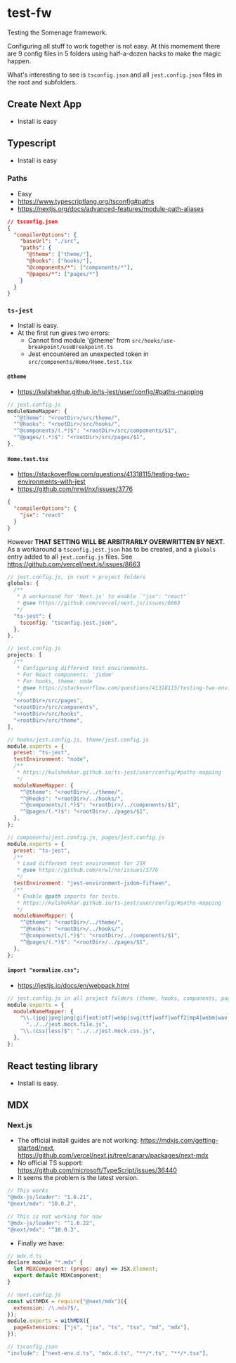 # test-fw

Testing the Somenage framework.

Configuring all stuff to work together is not easy. At this momement there are 9 config files in 5 folders using half-a-dozen hacks to make the magic happen.

What's interesting to see is `tsconfig.json` and all `jest.config.json` files in the root and subfolders.

## Create Next App

- Install is easy

## Typescript

- Install is easy

### Paths

- Easy
- https://www.typescriptlang.org/tsconfig#paths
- https://nextjs.org/docs/advanced-features/module-path-aliases

```json
// tsconfig.json
{
  "compilerOptions": {
    "baseUrl": "./src",
    "paths": {
      "@theme": ["theme/"],
      "@hooks": ["hooks/"],
      "@components/*": ["components/*"],
      "@pages/*": ["pages/*"]
    }
  }
}
```

### `ts-jest`

- Install is easy.
- At the first run gives two errors:
  - Cannot find module '@theme' from `src/hooks/use-breakpoint/useBreakpoint.ts`
  - Jest encountered an unexpected token in `src/components/Home/Home.test.tsx`

#### `@theme`

- https://kulshekhar.github.io/ts-jest/user/config/#paths-mapping

```js
// jest.config.js
moduleNameMapper: {
  "^@theme": "<rootDir>/src/theme/",
  "^@hooks": "<rootDir>/src/hooks/",
  "^@components/(.*)$": "<rootDir>/src/components/$1",
  "^@pages/(.*)$": "<rootDir>/src/pages/$1",
},
```

#### `Home.test.tsx`

- https://stackoverflow.com/questions/41318115/testing-two-environments-with-jest
- https://github.com/nrwl/nx/issues/3776

```json
{
  "compilerOptions": {
    "jsx": "react"
  }
}
```

However **THAT SETTING WILL BE ARBITRARILY OVERWRITTEN BY NEXT**.
As a workaround a `tsconfig.jest.json` has to be created, and a `globals` entry added to all `jest.config.js` files.
See https://github.com/vercel/next.js/issues/8663

```js
// jest.config.js, in root + project folders
globals: {
  /**
   * A workaround for 'Next.js' to enable `"jsx": "react"`
   * @see https://github.com/vercel/next.js/issues/8663
   */
  "ts-jest": {
	tsconfig: "tsconfig.jest.json",
  },
},
```

```js
// jest.config.js
projects: [
  /**
   * Configuring different test environments.
   * For React components: 'jsdom'
   * For hooks, theme: node
   * @see https://stackoverflow.com/questions/41318115/testing-two-environments-with-jest
   */
  "<rootDir>/src/pages",
  "<rootDir>/src/components",
  "<rootDir>/src/hooks",
  "<rootDir>/src/theme",
],
```

```js
// hooks/jest.config.js, theme/jest.config.js
module.exports = {
  preset: "ts-jest",
  testEnvironment: "node",
  /**
   * https://kulshekhar.github.io/ts-jest/user/config/#paths-mapping
   */
  moduleNameMapper: {
    "^@theme": "<rootDir>/../theme/",
    "^@hooks": "<rootDir>/../hooks/",
    "^@components/(.*)$": "<rootDir>/../components/$1",
    "^@pages/(.*)$": "<rootDir>/../pages/$1",
  },
};
```

```js
// components/jest.config.js, pages/jest.config.js
module.exports = {
  preset: "ts-jest",
  /**
   * Load different test environment for JSX
   * @see https://github.com/nrwl/nx/issues/3776
   */
  testEnvironment: "jest-environment-jsdom-fifteen",
  /**
   * Enable @path imports for tests.
   * https://kulshekhar.github.io/ts-jest/user/config/#paths-mapping
   */
  moduleNameMapper: {
    "^@theme": "<rootDir>/../theme/",
    "^@hooks": "<rootDir>/../hooks/",
    "^@components/(.*)$": "<rootDir>/../components/$1",
    "^@pages/(.*)$": "<rootDir>/../pages/$1",
  },
};
```

#### `import "normalize.css";`

- https://jestjs.io/docs/en/webpack.html

```js
// jest.config.js in all project folders (theme, hooks, components, pages)
module.exports = {
  moduleNameMapper: {
    "\\.(jpg|jpeg|png|gif|eot|otf|webp|svg|ttf|woff|woff2|mp4|webm|wav|mp3|m4a|aac|oga)$":
      "../../jest.mock.file.js",
    "\\.(css|less)$": "../../jest.mock.css.js",
  },
};
```

## React testing library

- Install is easy.

## MDX

### Next.js

- The official install guides are not working: https://mdxjs.com/getting-started/next, https://github.com/vercel/next.js/tree/canary/packages/next-mdx
- No official TS support: https://github.com/microsoft/TypeScript/issues/36440
- It seems the problem is the latest version.

```js
// This works
"@mdx-js/loader": "1.6.21",
"@next/mdx": "10.0.2",

// This is not working for now
"@mdx-js/loader": "^1.6.22",
"@next/mdx": "^10.0.3",
```

- Finally we have:

```js
// mdx.d.ts
declare module "*.mdx" {
  let MDXComponent: (props: any) => JSX.Element;
  export default MDXComponent;
}
```

```js
// next.config.js
const withMDX = require("@next/mdx")({
  extension: /\.mdx?$/,
});
module.exports = withMDX({
  pageExtensions: ["js", "jsx", "ts", "tsx", "md", "mdx"],
});
```

```js
// tsconfig.json
"include": ["next-env.d.ts", "mdx.d.ts", "**/*.ts", "**/*.tsx"],
```
